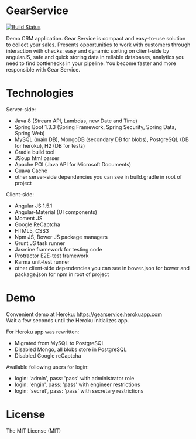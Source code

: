 # GearService
[![Build Status](https://travis-ci.org/Nandtel/GearService.svg?branch=master)](https://travis-ci.org/Nandtel/GearService)

Demo CRM application. Gear Service is compact and easy-to-use solution to collect your sales. Presents opportunities to work with customers through interaction with checks: easy and dynamic sorting on client-side by angularJS, safe and quick storing data in reliable databases, analytics you need to find bottlenecks in your pipeline. You become faster and more responsible with Gear Service.

# Technologies
Server-side:
- Java 8 (Stream API, Lambdas, new Date and Time)
- Spring Boot 1.3.3 (Spring Framework, Spring Security, Spring Data, Spring Web)
- MySQL (main DB), MongoDB (secondary DB for blobs), PostgreSQL (DB for heroku), H2 (DB for tests)
- Gradle build tool
- JSoup html parser
- Apache POI (Java API for Microsoft Documents)
- Guava Cache
- other server-side dependencies you can see in build.gradle in root of project

Client-side:
- Angular JS 1.5.1
- Angular-Material (UI components)
- Moment JS
- Google ReCaptcha
- HTML5, CSS3
- Npm JS, Bower JS package managers
- Grunt JS task runner
- Jasmine framework for testing code
- Protractor E2E-test framework
- Karma unit-test runner
- other client-side dependencies you can see in bower.json for bower and package.json for npm in root of project  

# Demo
Сonvenient demo at Heroku: https://gearservice.herokuapp.com <br />
Wait a few seconds until the Heroku initializes app. 

For Heroku app was rewritten:
- Migrated from MySQL to PostgreSQL
- Disabled Mongo, all blobs store in PostgreSQL
- Disabled Google reCaptcha

Available following users for login:
- login: 'admin', pass: 'pass' with administrator role
- login: 'engin', pass: 'pass' with engineer restrictions
- login: 'secret', pass: 'pass' with secretary restrictions

# License
The MIT License (MIT)
